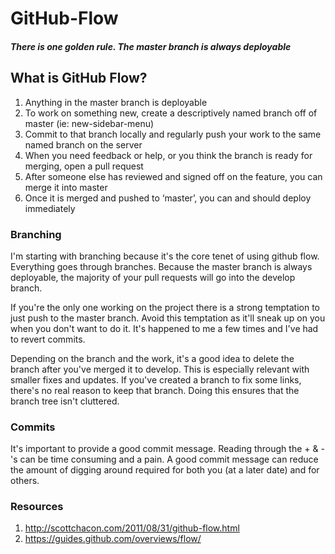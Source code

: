 GitHub-Flow
===========

##### There is one golden rule. The master branch is *always* deployable

## What is GitHub Flow?

1. Anything in the master branch is deployable
2. To work on something new, create a descriptively named branch off of master (ie: new-sidebar-menu)
3. Commit to that branch locally and regularly push your work to the same named branch on the server
4. When you need feedback or help, or you think the branch is ready for merging, open a pull request
5. After someone else has reviewed and signed off on the feature, you can merge it into master
6. Once it is merged and pushed to ‘master’, you can and should deploy immediately

### Branching

I'm starting with branching because it's the core tenet of using github flow. Everything goes through branches. Because the master branch is always deployable, the majority of your pull requests will go into the develop branch.

If you're the only one working on the project there is a strong temptation to just push to the master branch. Avoid this temptation as it'll sneak up on you when you don't want to do it. It's happened to me a few times and I've had to revert commits.

Depending on the branch and the work, it's a good idea to delete the branch after you've merged it to develop. This is especially relevant with smaller fixes and updates. If you've created a branch to fix some links, there's no real reason to keep that branch. Doing this ensures that the branch tree isn't cluttered.

### Commits

It's important to provide a good commit message. Reading through the + & -'s can be time consuming and a pain. A good commit message can reduce the amount of digging around required for both you (at a later date) and for others.



### Resources

1. http://scottchacon.com/2011/08/31/github-flow.html
2. https://guides.github.com/overviews/flow/
